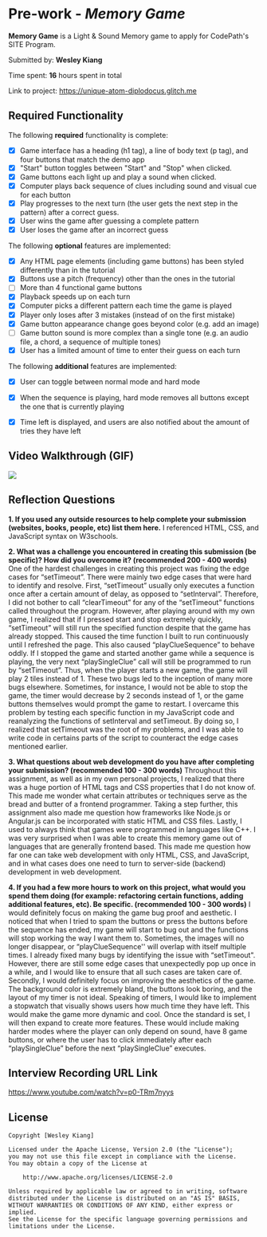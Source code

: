 # Pre-work - *Memory Game*

**Memory Game** is a Light & Sound Memory game to apply for CodePath's SITE Program. 

Submitted by: **Wesley Kiang**

Time spent: **16** hours spent in total

Link to project: https://unique-atom-diplodocus.glitch.me

## Required Functionality

The following **required** functionality is complete:

* [x] Game interface has a heading (h1 tag), a line of body text (p tag), and four buttons that match the demo app
* [x] "Start" button toggles between "Start" and "Stop" when clicked. 
* [x] Game buttons each light up and play a sound when clicked. 
* [x] Computer plays back sequence of clues including sound and visual cue for each button
* [x] Play progresses to the next turn (the user gets the next step in the pattern) after a correct guess. 
* [x] User wins the game after guessing a complete pattern
* [x] User loses the game after an incorrect guess

The following **optional** features are implemented:

* [x] Any HTML page elements (including game buttons) has been styled differently than in the tutorial
* [x] Buttons use a pitch (frequency) other than the ones in the tutorial
* [ ] More than 4 functional game buttons
* [x] Playback speeds up on each turn
* [x] Computer picks a different pattern each time the game is played
* [x] Player only loses after 3 mistakes (instead of on the first mistake)
* [x] Game button appearance change goes beyond color (e.g. add an image)
* [ ] Game button sound is more complex than a single tone (e.g. an audio file, a chord, a sequence of multiple tones)
* [x] User has a limited amount of time to enter their guess on each turn

The following **additional** features are implemented:
* [x] User can toggle between normal mode and hard mode
* [x] When the sequence is playing, hard mode removes all buttons except the one that is currently playing
* [x] Time left is displayed, and users are also notified about the amount of tries they have left


## Video Walkthrough (GIF)

![](https://i.imgur.com/hUYwMyF.gif)


## Reflection Questions
**1. If you used any outside resources to help complete your submission (websites, books, people, etc) list them here.**
I referenced HTML, CSS, and JavaScript syntax on W3schools.

**2. What was a challenge you encountered in creating this submission (be specific)? How did you overcome it? (recommended 200 - 400 words)** 
One of the hardest challenges in creating this project was fixing the edge cases for “setTimeout”. There were mainly two edge cases that were hard to identify and resolve. First, “setTimeout” usually only executes a function once after a certain amount of delay, as opposed to “setInterval”. Therefore, I did not bother to call “clearTimeout” for any of the “setTimeout” functions called throughout the program. However, after playing around with my own game, I realized that if I pressed start and stop extremely quickly, “setTimeout” will still run the specified function despite that the game has already stopped. This caused the time function I built to run continuously until I refreshed the page. This also caused “playClueSequence” to behave oddly. If I stopped the game and started another game while a sequence is playing, the very next “playSingleClue” call will still be programmed to run by “setTimeout”. Thus, when the player starts a new game, the game will play 2 tiles instead of 1. These two bugs led to the inception of many more bugs elsewhere. Sometimes, for instance, I would not be able to stop the game, the timer would decrease by 2 seconds instead of 1, or the game buttons themselves would prompt the game to restart. I overcame this problem by testing each specific function in my JavaScript code and reanalyzing the functions of setInterval and setTimeout. By doing so, I realized that setTimeout was the root of my problems, and I was able to write code in certains parts of the script to counteract the edge cases mentioned earlier.

**3. What questions about web development do you have after completing your submission? (recommended 100 - 300 words)**
Throughout this assignment, as well as in my own personal projects, I realized that there was a huge portion of HTML tags and CSS properties that I do not know of. This made me wonder what certain attributes or techniques serve as the bread and butter of a frontend programmer. Taking a step further, this assignment also made me question how frameworks like Node.js or Angular.js can be incorporated with static HTML and CSS files. 
Lastly, I used to always think that games were programmed in languages like C++. I was very surprised when I was able to create this memory game out of languages that are generally frontend based. This made me question how far one can take web development with only HTML, CSS, and JavaScript, and in what cases does one need to turn to server-side (backend) development in web development.

**4. If you had a few more hours to work on this project, what would you spend them doing (for example: refactoring certain functions, adding additional features, etc). Be specific. (recommended 100 - 300 words)**
I would definitely focus on making the game bug proof and aesthetic. I noticed that when I tried to spam the buttons or press the buttons before the sequence has ended, my game will start to bug out and the functions will stop working the way I want them to. Sometimes, the images will no longer disappear, or “playClueSequence'' will overlap with itself multiple times. I already fixed many bugs by identifying the issue with “setTimeout". However, there are still some edge cases that unexpectedly pop up once in a while, and I would like to ensure that all such cases are taken care of. Secondly, I would definitely focus on improving the aesthetics of the game. The background color is extremely bland, the buttons look boring, and the layout of my timer is not ideal. Speaking of timers, I would like to implement a stopwatch that visually shows users how much time they have left. This would make the game more dynamic and cool. Once the standard is set, I will then expand to create more features. These would include making harder modes where the player can only depend on sound, have 8 game buttons, or where the user has to click immediately after each “playSingleClue” before the next “playSingleClue” executes.



## Interview Recording URL Link

https://www.youtube.com/watch?v=p0-TRm7nyys


## License

    Copyright [Wesley Kiang]

    Licensed under the Apache License, Version 2.0 (the "License");
    you may not use this file except in compliance with the License.
    You may obtain a copy of the License at

        http://www.apache.org/licenses/LICENSE-2.0

    Unless required by applicable law or agreed to in writing, software
    distributed under the License is distributed on an "AS IS" BASIS,
    WITHOUT WARRANTIES OR CONDITIONS OF ANY KIND, either express or implied.
    See the License for the specific language governing permissions and
    limitations under the License.
